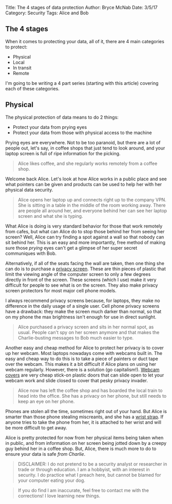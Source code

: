 Title: The 4 stages of data protection
Author: Bryce McNab
Date: 3/5/17
Category: Security
Tags: Alice and Bob

## The 4 stages

When it comes to protecting your data, all of it, there are 4 main categories to protect:

+ Physical
+ Local
+ In transit
+ Remote

I'm going to be writing a 4 part series (starting with this article) covering each of these categories.

## Physical

The physical protection of data means to do 2 things:

+ Protect your data from prying eyes
+ Protect your data from those with physical access to the machine

Prying eyes are everywhere. Not to be too paranoid, but there are a lot of people out, let's say, in coffee shops that just tend to look around, and your laptop screen is full of ripe information for the picking.

> Alice likes coffee, and she regularly works remotely from a coffee shop.

Welcome back Alice. Let's look at how Alice works in a public place and see what pointers can be given and products can be used to help her with her physical data security.

> Alice opens her laptop up and connects right up to the company VPN. She is sitting in a table in the middle of the room working away. There are people all around her, and everyone behind her can see her laptop screen and what she is typing.

What Alice is doing is very standard behavior for those that work remotely from cafes, but what can Alice do to stop those behind her from seeing her screen? Well, Alice can try finding a spot against a wall so that nobody can sit behind her. This is an easy and more importantly, free method of making sure those _prying_ eyes can't get a glimpse of her super secret communiques with Bob. 

Alternatively, if all of the seats facing the wall are taken, then one thing she can do is to purchase a [privacy screen](https://www.amazon.com/s/ref=nb_sb_noss_2?url=search-alias%3Dcomputers&field-keywords=privacy+screen). These are thin pieces of plastic that limit the viewing angle of the computer screen to only a few degrees directly in front of the screen. These screens (which I use) make it very difficult for people to see what is on the screen. They also make privacy screen protectors for most major cell phone models.

I always recommend privacy screens because, for laptops, they make no difference in the daily usage of a single user. Cell phone privacy screens have a drawback: they make the screen much darker than normal, so that on my phone the max brightness isn't enough for use in direct sunlight.

> Alice purchased a privacy screen and sits in her normal spot, as usual. People can't spy on her screen anymore and that makes the Charlie-busting messages to Bob much easier to type. 

Another easy and cheap method for Alice to protect her privacy is to cover up her webcam. Most laptops nowadays come with webcams built in. The easy and cheap way to do this is to take a piece of painters or duct tape over the webcam. This makes it a bit difficult if Alice plans on using her webcam regularly. However, there is a solution (go capitalism!). [Webcam covers](https://www.amazon.com/Family-Pack-3-1-0-Black/dp/B00HPC66U4/ref=sr_1_6?s=pc&ie=UTF8&qid=1488763069&sr=1-6&keywords=webcam+cover) are very cheap stick-on plastic doors that can slide open to let your webcam work and slide closed to cover that pesky privacy invader.

> Alice now has left the coffee shop and has boarded the local train to head into the office. She has a privacy on her phone, but still needs to keep an eye on her phone. 

Phones are stolen all the time, sometimes right out of your hand. But Alice is smarter than those phone stealing miscreants, and she has a [wrist strap](https://www.amazon.com/Wisdompro-Colorful-Lanyard-Keychains-Portable/dp/B00LIQCO8G/ref=sr_1_3?s=wireless&ie=UTF8&qid=1488763349&sr=1-3&keywords=phone+wrist+strap). If anyone tries to take the phone from her, it is attached to her wrist and will be more difficult to get away.

Alice is pretty protected for now from her physical items being taken when in public, and from information on her screen being jotted down by a creepy guy behind her in a coffee shop. But, Alice, there is much more to do to ensure your data is safe _from Charlie_.


>DISCLAIMER: I do not pretend to be a security analyst or researcher in trade or through education. I am a hobbyist, with an interest in security. I do practice what I preach here, but cannot be blamed for your computer eating your dog.

>If you do find I am inaccurate, feel free to contact me with the corrections! I love learning new things.

